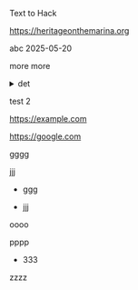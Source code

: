 Text to Hack

https://heritageonthemarina.org

abc 2025-05-20


more more

<details>

<summary>det</summary>

lorem ipsum, quia dolor sit, amet, consectetur, adipisci velit, sed quia non numquam eius modi tempora incidunt, ut labore et dolore magnam aliquam quaerat voluptatem. ut enim ad minima veniam, quis nostrum exercitationem ullam corporis suscipit laboriosam, nisi ut aliquid ex ea commodi consequatur? quis autem vel eum iure reprehenderit, qui in ea voluptate velit esse, quam nihil molestiae consequatur, vel illum, qui dolorem eum fugiat, quo voluptas nulla pariatur?

</details>

test 2

https://example.com

https://google.com

gggg

jjj

* ggg

* jjj

oooo

pppp

* 333

zzzz